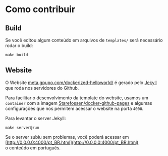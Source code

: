 # Como contribuir

## Build

Se você editou algum conteúdo em arquivos de ``templates/`` será necessário rodar o build:

	make build

## Website

O Website [meta.gpupo.com/dockerized-helloworld/](https://meta.gpupo.com/dockerized-helloworld/) é gerado pelo [Jekyll](https://jekyllrb.com/) que roda nos servidores do Github.

Para facilitar o desenvolvimento da template do website, usamos um ``container`` com a imagem [Starefossen/docker-github-pages](https://github.com/Starefossen/docker-github-pages) e algumas configurações que nos permitem acessar o website na porta ``4000``.

Para levantar o server Jekyll:

	make server@run

Se o server subiu sem problemas, você poderá acessar em [http://0.0.0.0:4000/pt_BR.html](http://0.0.0.0:4000/pt_BR.html)		
o conteúdo em português.
